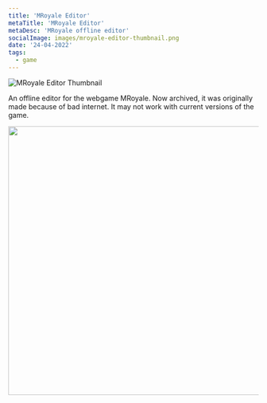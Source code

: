 ```yaml
---
title: 'MRoyale Editor'
metaTitle: 'MRoyale Editor'
metaDesc: 'MRoyale offline editor'
socialImage: images/mroyale-editor-thumbnail.png
date: '24-04-2022'
tags:
  - game
---
```


![MRoyale Editor Thumbnail](/images/mroyale-editor-thumbnail.png)

An offline editor for the webgame MRoyale. Now archived, it was originally made because of bad internet. It may not work with current versions of the game.

<a href="https://github.com/ERmilburn02/mroyale-editor">
<img src="https://opengraph.githubassets.com/786749ca83f9078a07449ac8e9910a13b6cd2a762a23de5c94370a859617eaba/ERmilburn02/mroyale-editor" width=540></img>
</a>